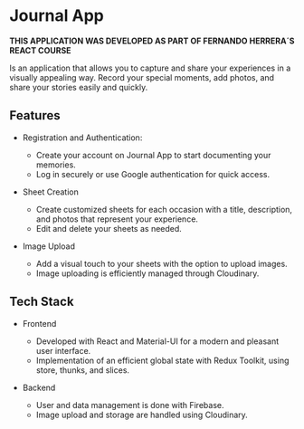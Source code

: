 # Journal App

**THIS APPLICATION WAS DEVELOPED AS PART OF FERNANDO HERRERA´S REACT COURSE**

Is an application that allows you to capture and share your experiences in a visually appealing way. Record your special moments, add photos, and share your stories easily and quickly.


## Features
- Registration and Authentication:
  - Create your account on Journal App to start documenting your memories.
  - Log in securely or use Google authentication for quick access.
 
- Sheet Creation
  - Create customized sheets for each occasion with a title, description, and photos that represent your experience.
  - Edit and delete your sheets as needed.
 
- Image Upload
  - Add a visual touch to your sheets with the option to upload images.
  - Image uploading is efficiently managed through Cloudinary.
 
## Tech Stack
- Frontend
  - Developed with React and Material-UI for a modern and pleasant user interface.
  - Implementation of an efficient global state with Redux Toolkit, using store, thunks, and slices.


- Backend
  - User and data management is done with Firebase.
  - Image upload and storage are handled using Cloudinary.


